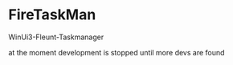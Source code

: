 # FireTaskMan
WinUi3-Fleunt-Taskmanager

at the moment development is stopped until more devs are found

